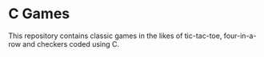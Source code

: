 # C Games
This repository contains classic games in the likes of tic-tac-toe, four-in-a-row and checkers coded using C.
